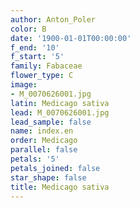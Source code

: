 ```yaml
---
author: Anton_Poler
color: B
date: '1900-01-01T00:00:00'
f_end: '10'
f_start: '5'
family: Fabaceae
flower_type: C
image:
- M_0070626001.jpg
latin: Medicago sativa
lead: M_0070626001.jpg
lead_sample: false
name: index.en
order: Medicago
parallel: false
petals: '5'
petals_joined: false
star_shape: false
title: Medicago sativa
---
```

